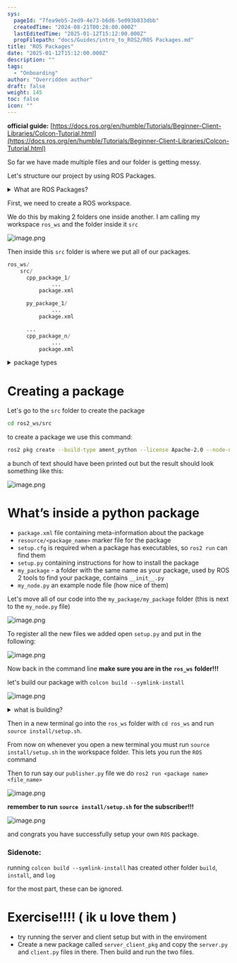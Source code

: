 ```yaml
---
sys:
  pageId: "7fea9eb5-2ed9-4e73-b6d6-5e093b833dbb"
  createdTime: "2024-08-21T00:28:00.000Z"
  lastEditedTime: "2025-01-12T15:12:00.000Z"
  propFilepath: "docs/Guides/intro_to_ROS2/ROS Packages.md"
title: "ROS Packages"
date: "2025-01-12T15:12:00.000Z"
description: ""
tags:
  - "Onboarding"
author: "Overridden author"
draft: false
weight: 145
toc: false
icon: ""
---
```


**official guide:** [https://docs.ros.org/en/humble/Tutorials/Beginner-Client-Libraries/Colcon-Tutorial.html](https://docs.ros.org/en/humble/Tutorials/Beginner-Client-Libraries/Colcon-Tutorial.html)

So far we have made multiple files and our folder is getting messy.

Let's structure our project by using ROS Packages.

<details>

<summary>What are ROS Packages?</summary>

ROS Packages are, as the name implies, packages of code that are highly sharable between ROS developers.

They consist of a folder, `package.xml` file, and source code

```python
      cpp_package_1/
		      ... imagine much code files here ..
          package.xml
```

</details>

First, we need to create a ROS workspace.

We do this by making 2 folders one inside another. I am calling my workspace `ros_ws` and the folder inside it `src`

![image.png](https://prod-files-secure.s3.us-west-2.amazonaws.com/d518164a-d88e-44d1-a4ee-3adb3bd8bce0/70706947-fd18-4537-a67b-e12946812d31/image.png?X-Amz-Algorithm=AWS4-HMAC-SHA256&X-Amz-Content-Sha256=UNSIGNED-PAYLOAD&X-Amz-Credential=ASIAZI2LB4665NMDQIK4%2F20250606%2Fus-west-2%2Fs3%2Faws4_request&X-Amz-Date=20250606T190715Z&X-Amz-Expires=3600&X-Amz-Security-Token=IQoJb3JpZ2luX2VjEIr%2F%2F%2F%2F%2F%2F%2F%2F%2F%2FwEaCXVzLXdlc3QtMiJGMEQCIFF4p3pZO8dKoq2ga%2BHD%2BHQYBdWzAqeFf0unxaEqREebAiBdyzO2nwB75vYgHP7c%2Fj6hBvLRbRgselschmP0L9hJDyr%2FAwhjEAAaDDYzNzQyMzE4MzgwNSIMDTKpw3bqblrsJsfIKtwD7MvZhuAWKiB80NaFfR3%2BBz6K%2FhmWn7etJfGYq3oBusLN6eURvF49ZBXUpZ5FVn91lisavuO6YzG2dcT3fs008gaXp%2Fo5e%2BshGAvBTCC%2BiNVXT3Q31ELPdkL6CFjZZlhbuuOy9cBkhIPayx2F7FrZsLE6ka47TIiQqw89V3lqNCbc5B7Pa2JjOd34n%2B2EzBUuGpvd0rivhlW8Riqszih%2FmM7CeN%2F6xSOx8y9wD4rGJcQzvDCTtFmg9AGzmm9vnnUwqKRDEfOaZ%2B4c7rHKsgfn1mqkQrWw7ykCX22Ci1%2BOfof5W3Q6Bmi5JwLIRdSDMKxhs2cnT9etlZsjCBfpbetItFHkiDkjvelx8VORBLKO6jQPjSeP7yMasqH9KgVBMwWZpy9RhOURHTD4sIjkB93pxPCdKeiGSz32N16xDJ7xKxy8yd4QeAcAewjhBgu%2BwJgFEoano6XPGZIAPea5nLUqVVHY7y4BDtSsosrEu3ivg1pWETt4UH3unBDSEljKMZuo49Owa0JLiw2u7tNGyjzK2%2BFThZ1WWLaY1c19rte8D6tTLCGa3eJ1N9UdXUbQQBXamACYZbA21Pb6OZCLU6RDac0NDaUY790Z9Cev7DjCcJJ1Hbw6dkDq%2BEez14Uwp9aMwgY6pgE1rNNdX3Dvi6nQNGIc193SIkNbRoUQH0T2X47Mfxw3lJ8XdwZHYXKUlS4ml7KYLWE2K3rIzoNfhNzpdFcSDH59DyMeKHJyrrnMDralsDR3RMfW7kOSu8mG%2BL2BKfVlxwXF0684LDKLlP3%2F5y5G85aWUobJS2ajZUVwyHF1RZ8PFP7EGVb8ZAygCp71%2Fh%2FVatOedKWdWCDDA5POgxg8f1D%2Fn3p6Ycot&X-Amz-Signature=8f723a90bc6a0cdf1edb1090cdbc455d5add4e8583f5684bbb7ee81434f604f7&X-Amz-SignedHeaders=host&x-id=GetObject)

Then inside this `src` folder is where we put all of our packages.

```python
ros_ws/
    src/
      cpp_package_1/
		      ...
          package.xml

      py_package_1/
		      ...
          package.xml

      ...
      cpp_package_n/
		      ...
          package.xml

```

<details>

<summary>package types</summary>

packages can be either `C++` or python.

the intern file structure is different for each but for this guide we will stick to creating python packages

</details>

# Creating a package

Let's go to the `src` folder to create the package

```bash
cd ros2_ws/src
```

to create a package we use this command:

```bash
ros2 pkg create --build-type ament_python --license Apache-2.0 --node-name my_node my_package
```

a bunch of text should have been printed out but the result should look something like this:

![image.png](https://prod-files-secure.s3.us-west-2.amazonaws.com/d518164a-d88e-44d1-a4ee-3adb3bd8bce0/e6cf1e3f-8512-4a3e-b131-079f800bf3e8/image.png?X-Amz-Algorithm=AWS4-HMAC-SHA256&X-Amz-Content-Sha256=UNSIGNED-PAYLOAD&X-Amz-Credential=ASIAZI2LB4665NMDQIK4%2F20250606%2Fus-west-2%2Fs3%2Faws4_request&X-Amz-Date=20250606T190715Z&X-Amz-Expires=3600&X-Amz-Security-Token=IQoJb3JpZ2luX2VjEIr%2F%2F%2F%2F%2F%2F%2F%2F%2F%2FwEaCXVzLXdlc3QtMiJGMEQCIFF4p3pZO8dKoq2ga%2BHD%2BHQYBdWzAqeFf0unxaEqREebAiBdyzO2nwB75vYgHP7c%2Fj6hBvLRbRgselschmP0L9hJDyr%2FAwhjEAAaDDYzNzQyMzE4MzgwNSIMDTKpw3bqblrsJsfIKtwD7MvZhuAWKiB80NaFfR3%2BBz6K%2FhmWn7etJfGYq3oBusLN6eURvF49ZBXUpZ5FVn91lisavuO6YzG2dcT3fs008gaXp%2Fo5e%2BshGAvBTCC%2BiNVXT3Q31ELPdkL6CFjZZlhbuuOy9cBkhIPayx2F7FrZsLE6ka47TIiQqw89V3lqNCbc5B7Pa2JjOd34n%2B2EzBUuGpvd0rivhlW8Riqszih%2FmM7CeN%2F6xSOx8y9wD4rGJcQzvDCTtFmg9AGzmm9vnnUwqKRDEfOaZ%2B4c7rHKsgfn1mqkQrWw7ykCX22Ci1%2BOfof5W3Q6Bmi5JwLIRdSDMKxhs2cnT9etlZsjCBfpbetItFHkiDkjvelx8VORBLKO6jQPjSeP7yMasqH9KgVBMwWZpy9RhOURHTD4sIjkB93pxPCdKeiGSz32N16xDJ7xKxy8yd4QeAcAewjhBgu%2BwJgFEoano6XPGZIAPea5nLUqVVHY7y4BDtSsosrEu3ivg1pWETt4UH3unBDSEljKMZuo49Owa0JLiw2u7tNGyjzK2%2BFThZ1WWLaY1c19rte8D6tTLCGa3eJ1N9UdXUbQQBXamACYZbA21Pb6OZCLU6RDac0NDaUY790Z9Cev7DjCcJJ1Hbw6dkDq%2BEez14Uwp9aMwgY6pgE1rNNdX3Dvi6nQNGIc193SIkNbRoUQH0T2X47Mfxw3lJ8XdwZHYXKUlS4ml7KYLWE2K3rIzoNfhNzpdFcSDH59DyMeKHJyrrnMDralsDR3RMfW7kOSu8mG%2BL2BKfVlxwXF0684LDKLlP3%2F5y5G85aWUobJS2ajZUVwyHF1RZ8PFP7EGVb8ZAygCp71%2Fh%2FVatOedKWdWCDDA5POgxg8f1D%2Fn3p6Ycot&X-Amz-Signature=bf9a55bc7e6b22cf8bae98f7b08bb3136a4349cfe8711dbd423e9f0b4ec9236d&X-Amz-SignedHeaders=host&x-id=GetObject)

# What’s inside a python package

- `package.xml` file containing meta-information about the package
- `resource/<package_name>` marker file for the package
- `setup.cfg` is required when a package has executables, so `ros2 run` can find them
- `setup.py` containing instructions for how to install the package
- `my_package` - a folder with the same name as your package, used by ROS 2 tools to find your package, contains `__init__.py`
- `my_node.py` an example node file (how nice of them)

Let's move all of our code into the `my_package/my_package` folder (this is next to the `my_node.py` file)

![image.png](https://prod-files-secure.s3.us-west-2.amazonaws.com/d518164a-d88e-44d1-a4ee-3adb3bd8bce0/9ce58f11-0da9-4d3e-b86d-506a9685d378/image.png?X-Amz-Algorithm=AWS4-HMAC-SHA256&X-Amz-Content-Sha256=UNSIGNED-PAYLOAD&X-Amz-Credential=ASIAZI2LB4665NMDQIK4%2F20250606%2Fus-west-2%2Fs3%2Faws4_request&X-Amz-Date=20250606T190715Z&X-Amz-Expires=3600&X-Amz-Security-Token=IQoJb3JpZ2luX2VjEIr%2F%2F%2F%2F%2F%2F%2F%2F%2F%2FwEaCXVzLXdlc3QtMiJGMEQCIFF4p3pZO8dKoq2ga%2BHD%2BHQYBdWzAqeFf0unxaEqREebAiBdyzO2nwB75vYgHP7c%2Fj6hBvLRbRgselschmP0L9hJDyr%2FAwhjEAAaDDYzNzQyMzE4MzgwNSIMDTKpw3bqblrsJsfIKtwD7MvZhuAWKiB80NaFfR3%2BBz6K%2FhmWn7etJfGYq3oBusLN6eURvF49ZBXUpZ5FVn91lisavuO6YzG2dcT3fs008gaXp%2Fo5e%2BshGAvBTCC%2BiNVXT3Q31ELPdkL6CFjZZlhbuuOy9cBkhIPayx2F7FrZsLE6ka47TIiQqw89V3lqNCbc5B7Pa2JjOd34n%2B2EzBUuGpvd0rivhlW8Riqszih%2FmM7CeN%2F6xSOx8y9wD4rGJcQzvDCTtFmg9AGzmm9vnnUwqKRDEfOaZ%2B4c7rHKsgfn1mqkQrWw7ykCX22Ci1%2BOfof5W3Q6Bmi5JwLIRdSDMKxhs2cnT9etlZsjCBfpbetItFHkiDkjvelx8VORBLKO6jQPjSeP7yMasqH9KgVBMwWZpy9RhOURHTD4sIjkB93pxPCdKeiGSz32N16xDJ7xKxy8yd4QeAcAewjhBgu%2BwJgFEoano6XPGZIAPea5nLUqVVHY7y4BDtSsosrEu3ivg1pWETt4UH3unBDSEljKMZuo49Owa0JLiw2u7tNGyjzK2%2BFThZ1WWLaY1c19rte8D6tTLCGa3eJ1N9UdXUbQQBXamACYZbA21Pb6OZCLU6RDac0NDaUY790Z9Cev7DjCcJJ1Hbw6dkDq%2BEez14Uwp9aMwgY6pgE1rNNdX3Dvi6nQNGIc193SIkNbRoUQH0T2X47Mfxw3lJ8XdwZHYXKUlS4ml7KYLWE2K3rIzoNfhNzpdFcSDH59DyMeKHJyrrnMDralsDR3RMfW7kOSu8mG%2BL2BKfVlxwXF0684LDKLlP3%2F5y5G85aWUobJS2ajZUVwyHF1RZ8PFP7EGVb8ZAygCp71%2Fh%2FVatOedKWdWCDDA5POgxg8f1D%2Fn3p6Ycot&X-Amz-Signature=d8b513bd7530704f4fb781ed441495587ea9dd6c60ee5f7f64f4aebf713451fc&X-Amz-SignedHeaders=host&x-id=GetObject)

To register all the new files we added open `setup.py` and put in the following:

![image.png](https://prod-files-secure.s3.us-west-2.amazonaws.com/d518164a-d88e-44d1-a4ee-3adb3bd8bce0/1cd7c262-4cae-4496-9d75-c178537d24a2/image.png?X-Amz-Algorithm=AWS4-HMAC-SHA256&X-Amz-Content-Sha256=UNSIGNED-PAYLOAD&X-Amz-Credential=ASIAZI2LB4665NMDQIK4%2F20250606%2Fus-west-2%2Fs3%2Faws4_request&X-Amz-Date=20250606T190715Z&X-Amz-Expires=3600&X-Amz-Security-Token=IQoJb3JpZ2luX2VjEIr%2F%2F%2F%2F%2F%2F%2F%2F%2F%2FwEaCXVzLXdlc3QtMiJGMEQCIFF4p3pZO8dKoq2ga%2BHD%2BHQYBdWzAqeFf0unxaEqREebAiBdyzO2nwB75vYgHP7c%2Fj6hBvLRbRgselschmP0L9hJDyr%2FAwhjEAAaDDYzNzQyMzE4MzgwNSIMDTKpw3bqblrsJsfIKtwD7MvZhuAWKiB80NaFfR3%2BBz6K%2FhmWn7etJfGYq3oBusLN6eURvF49ZBXUpZ5FVn91lisavuO6YzG2dcT3fs008gaXp%2Fo5e%2BshGAvBTCC%2BiNVXT3Q31ELPdkL6CFjZZlhbuuOy9cBkhIPayx2F7FrZsLE6ka47TIiQqw89V3lqNCbc5B7Pa2JjOd34n%2B2EzBUuGpvd0rivhlW8Riqszih%2FmM7CeN%2F6xSOx8y9wD4rGJcQzvDCTtFmg9AGzmm9vnnUwqKRDEfOaZ%2B4c7rHKsgfn1mqkQrWw7ykCX22Ci1%2BOfof5W3Q6Bmi5JwLIRdSDMKxhs2cnT9etlZsjCBfpbetItFHkiDkjvelx8VORBLKO6jQPjSeP7yMasqH9KgVBMwWZpy9RhOURHTD4sIjkB93pxPCdKeiGSz32N16xDJ7xKxy8yd4QeAcAewjhBgu%2BwJgFEoano6XPGZIAPea5nLUqVVHY7y4BDtSsosrEu3ivg1pWETt4UH3unBDSEljKMZuo49Owa0JLiw2u7tNGyjzK2%2BFThZ1WWLaY1c19rte8D6tTLCGa3eJ1N9UdXUbQQBXamACYZbA21Pb6OZCLU6RDac0NDaUY790Z9Cev7DjCcJJ1Hbw6dkDq%2BEez14Uwp9aMwgY6pgE1rNNdX3Dvi6nQNGIc193SIkNbRoUQH0T2X47Mfxw3lJ8XdwZHYXKUlS4ml7KYLWE2K3rIzoNfhNzpdFcSDH59DyMeKHJyrrnMDralsDR3RMfW7kOSu8mG%2BL2BKfVlxwXF0684LDKLlP3%2F5y5G85aWUobJS2ajZUVwyHF1RZ8PFP7EGVb8ZAygCp71%2Fh%2FVatOedKWdWCDDA5POgxg8f1D%2Fn3p6Ycot&X-Amz-Signature=9eb642547b441912e37b93f809ea18c7d45dbcd763795fd30e07afc020d6ec44&X-Amz-SignedHeaders=host&x-id=GetObject)

Now back in the command line **make sure you are in the** **`ros_ws`** **folder!!!**

let's build our package with `colcon build --symlink-install`

![image.png](https://prod-files-secure.s3.us-west-2.amazonaws.com/d518164a-d88e-44d1-a4ee-3adb3bd8bce0/2f2a0d27-b173-48fd-b189-5f5c0ce65619/image.png?X-Amz-Algorithm=AWS4-HMAC-SHA256&X-Amz-Content-Sha256=UNSIGNED-PAYLOAD&X-Amz-Credential=ASIAZI2LB4665NMDQIK4%2F20250606%2Fus-west-2%2Fs3%2Faws4_request&X-Amz-Date=20250606T190715Z&X-Amz-Expires=3600&X-Amz-Security-Token=IQoJb3JpZ2luX2VjEIr%2F%2F%2F%2F%2F%2F%2F%2F%2F%2FwEaCXVzLXdlc3QtMiJGMEQCIFF4p3pZO8dKoq2ga%2BHD%2BHQYBdWzAqeFf0unxaEqREebAiBdyzO2nwB75vYgHP7c%2Fj6hBvLRbRgselschmP0L9hJDyr%2FAwhjEAAaDDYzNzQyMzE4MzgwNSIMDTKpw3bqblrsJsfIKtwD7MvZhuAWKiB80NaFfR3%2BBz6K%2FhmWn7etJfGYq3oBusLN6eURvF49ZBXUpZ5FVn91lisavuO6YzG2dcT3fs008gaXp%2Fo5e%2BshGAvBTCC%2BiNVXT3Q31ELPdkL6CFjZZlhbuuOy9cBkhIPayx2F7FrZsLE6ka47TIiQqw89V3lqNCbc5B7Pa2JjOd34n%2B2EzBUuGpvd0rivhlW8Riqszih%2FmM7CeN%2F6xSOx8y9wD4rGJcQzvDCTtFmg9AGzmm9vnnUwqKRDEfOaZ%2B4c7rHKsgfn1mqkQrWw7ykCX22Ci1%2BOfof5W3Q6Bmi5JwLIRdSDMKxhs2cnT9etlZsjCBfpbetItFHkiDkjvelx8VORBLKO6jQPjSeP7yMasqH9KgVBMwWZpy9RhOURHTD4sIjkB93pxPCdKeiGSz32N16xDJ7xKxy8yd4QeAcAewjhBgu%2BwJgFEoano6XPGZIAPea5nLUqVVHY7y4BDtSsosrEu3ivg1pWETt4UH3unBDSEljKMZuo49Owa0JLiw2u7tNGyjzK2%2BFThZ1WWLaY1c19rte8D6tTLCGa3eJ1N9UdXUbQQBXamACYZbA21Pb6OZCLU6RDac0NDaUY790Z9Cev7DjCcJJ1Hbw6dkDq%2BEez14Uwp9aMwgY6pgE1rNNdX3Dvi6nQNGIc193SIkNbRoUQH0T2X47Mfxw3lJ8XdwZHYXKUlS4ml7KYLWE2K3rIzoNfhNzpdFcSDH59DyMeKHJyrrnMDralsDR3RMfW7kOSu8mG%2BL2BKfVlxwXF0684LDKLlP3%2F5y5G85aWUobJS2ajZUVwyHF1RZ8PFP7EGVb8ZAygCp71%2Fh%2FVatOedKWdWCDDA5POgxg8f1D%2Fn3p6Ycot&X-Amz-Signature=0cf90554b5744733bc412dd450adf0970593b759b66b9a866fea22ad96fc8bae&X-Amz-SignedHeaders=host&x-id=GetObject)

<details>

<summary>what is building?</summary>

if you are a CS major at Rose-Hulman you will learn the answer to this in CSSE132

but TLDR; is it combines all the code files into one program that can be run easily 

</details>

Then in a new terminal go into the `ros_ws` folder with `cd ros_ws` and run `source install/setup.sh`. 

From now on whenever you open a new terminal you must run `source install/setup.sh` in the workspace folder. This lets you run the `ROS` command

Then to run say our `publisher.py` file we do `ros2 run <package name> <file_name>`

![image.png](https://prod-files-secure.s3.us-west-2.amazonaws.com/d518164a-d88e-44d1-a4ee-3adb3bd8bce0/4f4b1219-3a44-4632-aa0a-ce3471699f59/image.png?X-Amz-Algorithm=AWS4-HMAC-SHA256&X-Amz-Content-Sha256=UNSIGNED-PAYLOAD&X-Amz-Credential=ASIAZI2LB4665NMDQIK4%2F20250606%2Fus-west-2%2Fs3%2Faws4_request&X-Amz-Date=20250606T190715Z&X-Amz-Expires=3600&X-Amz-Security-Token=IQoJb3JpZ2luX2VjEIr%2F%2F%2F%2F%2F%2F%2F%2F%2F%2FwEaCXVzLXdlc3QtMiJGMEQCIFF4p3pZO8dKoq2ga%2BHD%2BHQYBdWzAqeFf0unxaEqREebAiBdyzO2nwB75vYgHP7c%2Fj6hBvLRbRgselschmP0L9hJDyr%2FAwhjEAAaDDYzNzQyMzE4MzgwNSIMDTKpw3bqblrsJsfIKtwD7MvZhuAWKiB80NaFfR3%2BBz6K%2FhmWn7etJfGYq3oBusLN6eURvF49ZBXUpZ5FVn91lisavuO6YzG2dcT3fs008gaXp%2Fo5e%2BshGAvBTCC%2BiNVXT3Q31ELPdkL6CFjZZlhbuuOy9cBkhIPayx2F7FrZsLE6ka47TIiQqw89V3lqNCbc5B7Pa2JjOd34n%2B2EzBUuGpvd0rivhlW8Riqszih%2FmM7CeN%2F6xSOx8y9wD4rGJcQzvDCTtFmg9AGzmm9vnnUwqKRDEfOaZ%2B4c7rHKsgfn1mqkQrWw7ykCX22Ci1%2BOfof5W3Q6Bmi5JwLIRdSDMKxhs2cnT9etlZsjCBfpbetItFHkiDkjvelx8VORBLKO6jQPjSeP7yMasqH9KgVBMwWZpy9RhOURHTD4sIjkB93pxPCdKeiGSz32N16xDJ7xKxy8yd4QeAcAewjhBgu%2BwJgFEoano6XPGZIAPea5nLUqVVHY7y4BDtSsosrEu3ivg1pWETt4UH3unBDSEljKMZuo49Owa0JLiw2u7tNGyjzK2%2BFThZ1WWLaY1c19rte8D6tTLCGa3eJ1N9UdXUbQQBXamACYZbA21Pb6OZCLU6RDac0NDaUY790Z9Cev7DjCcJJ1Hbw6dkDq%2BEez14Uwp9aMwgY6pgE1rNNdX3Dvi6nQNGIc193SIkNbRoUQH0T2X47Mfxw3lJ8XdwZHYXKUlS4ml7KYLWE2K3rIzoNfhNzpdFcSDH59DyMeKHJyrrnMDralsDR3RMfW7kOSu8mG%2BL2BKfVlxwXF0684LDKLlP3%2F5y5G85aWUobJS2ajZUVwyHF1RZ8PFP7EGVb8ZAygCp71%2Fh%2FVatOedKWdWCDDA5POgxg8f1D%2Fn3p6Ycot&X-Amz-Signature=cfbd179890388eebfb482a7ac3c3cd0c836ae0bcd71bb34772d3ddd1ff70932b&X-Amz-SignedHeaders=host&x-id=GetObject)

**remember to run** **`source install/setup.sh`** **for the subscriber!!!**

![image.png](https://prod-files-secure.s3.us-west-2.amazonaws.com/d518164a-d88e-44d1-a4ee-3adb3bd8bce0/02121119-dad4-49ec-8356-c956108b4243/image.png?X-Amz-Algorithm=AWS4-HMAC-SHA256&X-Amz-Content-Sha256=UNSIGNED-PAYLOAD&X-Amz-Credential=ASIAZI2LB4665NMDQIK4%2F20250606%2Fus-west-2%2Fs3%2Faws4_request&X-Amz-Date=20250606T190715Z&X-Amz-Expires=3600&X-Amz-Security-Token=IQoJb3JpZ2luX2VjEIr%2F%2F%2F%2F%2F%2F%2F%2F%2F%2FwEaCXVzLXdlc3QtMiJGMEQCIFF4p3pZO8dKoq2ga%2BHD%2BHQYBdWzAqeFf0unxaEqREebAiBdyzO2nwB75vYgHP7c%2Fj6hBvLRbRgselschmP0L9hJDyr%2FAwhjEAAaDDYzNzQyMzE4MzgwNSIMDTKpw3bqblrsJsfIKtwD7MvZhuAWKiB80NaFfR3%2BBz6K%2FhmWn7etJfGYq3oBusLN6eURvF49ZBXUpZ5FVn91lisavuO6YzG2dcT3fs008gaXp%2Fo5e%2BshGAvBTCC%2BiNVXT3Q31ELPdkL6CFjZZlhbuuOy9cBkhIPayx2F7FrZsLE6ka47TIiQqw89V3lqNCbc5B7Pa2JjOd34n%2B2EzBUuGpvd0rivhlW8Riqszih%2FmM7CeN%2F6xSOx8y9wD4rGJcQzvDCTtFmg9AGzmm9vnnUwqKRDEfOaZ%2B4c7rHKsgfn1mqkQrWw7ykCX22Ci1%2BOfof5W3Q6Bmi5JwLIRdSDMKxhs2cnT9etlZsjCBfpbetItFHkiDkjvelx8VORBLKO6jQPjSeP7yMasqH9KgVBMwWZpy9RhOURHTD4sIjkB93pxPCdKeiGSz32N16xDJ7xKxy8yd4QeAcAewjhBgu%2BwJgFEoano6XPGZIAPea5nLUqVVHY7y4BDtSsosrEu3ivg1pWETt4UH3unBDSEljKMZuo49Owa0JLiw2u7tNGyjzK2%2BFThZ1WWLaY1c19rte8D6tTLCGa3eJ1N9UdXUbQQBXamACYZbA21Pb6OZCLU6RDac0NDaUY790Z9Cev7DjCcJJ1Hbw6dkDq%2BEez14Uwp9aMwgY6pgE1rNNdX3Dvi6nQNGIc193SIkNbRoUQH0T2X47Mfxw3lJ8XdwZHYXKUlS4ml7KYLWE2K3rIzoNfhNzpdFcSDH59DyMeKHJyrrnMDralsDR3RMfW7kOSu8mG%2BL2BKfVlxwXF0684LDKLlP3%2F5y5G85aWUobJS2ajZUVwyHF1RZ8PFP7EGVb8ZAygCp71%2Fh%2FVatOedKWdWCDDA5POgxg8f1D%2Fn3p6Ycot&X-Amz-Signature=b474f04929faa420345c564e7304d72a1906381b8a334adaa2d76e9c78123214&X-Amz-SignedHeaders=host&x-id=GetObject)

and congrats you have successfully setup your own `ROS` package.

### Sidenote:

running `colcon build --symlink-install` has created other folder `build`, `install`, and `log`

for the most part, these can be ignored.

# Exercise!!!! ( ik u love them )

- try running the server and client setup but with in the enviroment
- Create a new package called `server_client_pkg` and copy the `server.py` and `client.py` files in there. Then build and run the two files.
